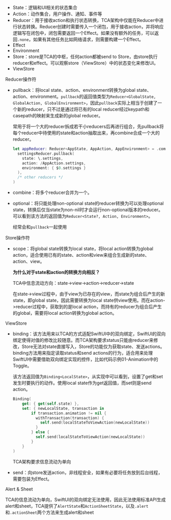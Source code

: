 

- State：逻辑和UI相关的状态集合
- Action：动作集合，用户操作、通知、事件等
- Reducer：用于接收action和执行状态转换，TCA架构中仅能在Reducer中进行状态转换。Reducer创建时需要传入一个闭包，用于接收action，并将响应逻辑写在闭包中，闭包需要返回一个Effect。如果没有额外的任务，可以返回`.none`，如果有其他任务比如网络请求，则需要构建一个Effect。
- Effect
- Environment
- Store：store是TCA的中枢，任何action都被send to Store，由store执行reducer和effect。可以观察store（ViewStore）中的状态变化来修改UI。
- ViewStore



Reducer操作符

- pullback：将local state、action、environment转换为global state、action、environment。`pullback`的返回值类型为`Reducer<GlobalState, GlobalAction, GlobalEnvironment>`，因此`pullback`实际上相当于创建了一个新的reducer，只不过是通过将已有的local reducer经过keypath和casepath的映射来生成新的global reducer。

  常用于将一个大的reducer拆成若干小reducers后再进行组合，先pullback将每个reducer中待使用的state和action抽取出来，再combine合成一个大的reducer。

  ```swift
  let appReducer: Reducer<AppState, AppAction, AppEnvironment> = .combine(
    settingsReducer.pullback(
      state: \.settings,
      action: /AppAction.settings,
      environment: { $0.settings }
    ),
    /* other reducers */
  )
  ```

- combine：将多个reducer合并为一个。

- optional：将只能处理non-optional state的reducer转换为可以处理optional state，转换后仅当state为non-nil时才会运行non-optional版本的reducer。可以看到该方法的返回值为`Reducer<State?, Action, Environment>`。

  经常会和`pullback`一起使用

Store操作符

- scope：将global state转换为local state，将local action转换为global action，适合使用已有的state、action和view来组合生成新的state、action、view。

  **为什么对于state和action的转换方向相反？**

  TCA中信息流动方向：state->view->action->reducer->state

  在state->view过程中，由于view为已存在的view，而state为组合后产生的新state，即global state，因此需要转换为local state供view使用。而在action->reducer过程中，获取到的是local action，而持有的reducer为组合后产生的global，需要将local action转换为global action。

ViewStore

- binding：该方法用来以TCA的方式适配SwiftUI中的双向绑定，SwiftUI的双向绑定使得对值的修改比较随意。而TCA架构要求status只能由reducer来修改，Store无法对state直接写入，Store的功能仅为获取state、发送actions。binding方法用来指定读取status和send actions的行为，适合用来处理SwiftUI中需要借助双向绑定实现的控件，比如代码示例01-Animation中的Toggle。

  该方法返回值为`Binding<LocalState>`，从实现中可以看到，设置了get和set发生时要执行的动作。使用local state作为get返回值，而set则是send action。

  ```swift
  Binding(
      get: { get(self.state) },
      set: { newLocalState, transaction in
          if transaction.animation != nil {
            withTransaction(transaction) {
              self.send(localStateToViewAction(newLocalState))
            }
          } else {
            self.send(localStateToViewAction(newLocalState))
          }
      }
  )
  ```

  TCA架构要求信息流动为单向

- send：向store发送action，非线程安全，如果有必要将任务放到后台线程，需要包装为Effect。

Alert & Sheet

TCA的信息流动为单向，SwiftUI的双向绑定无法使用，因此无法使用标准API生成alert和sheet，TCA提供了`AlertState`和`ActionSheetState`，以及`.alert`和`.actionSheet`两个方法来生成alert和sheet

